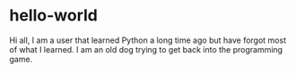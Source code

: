 # hello-world
Hi all,
I am a user that learned Python a long time ago but have forgot most of what I learned. I am  an old dog trying to get back into the programming game.
